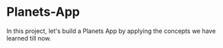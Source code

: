 # Planets-App
In this project, let's build a Planets App by applying the concepts we have learned till now.

